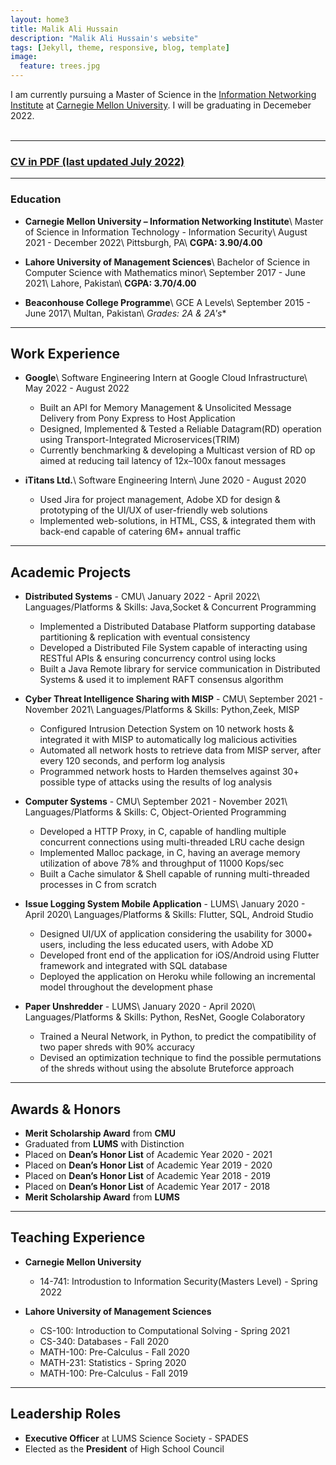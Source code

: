 ```yaml
---
layout: home3
title: Malik Ali Hussain
description: "Malik Ali Hussain's website"
tags: [Jekyll, theme, responsive, blog, template]
image:
  feature: trees.jpg
---
```


I am currently pursuing a Master of Science in the [Information Networking Institute](https://www.cmu.edu/ini/) at [Carnegie Mellon University](https://www.cmu.edu). I will be graduating in Decemeber 2022. 
<br />
<br />


---

### [CV in PDF (last updated July 2022)](../MalikAliHussain_Resume.pdf)

---

### Education

- **Carnegie Mellon University – Information Networking Institute**\\
    Master of Science in Information Technology - Information Security\\
    August 2021 - December 2022\\
    Pittsburgh, PA\\
    **CGPA: 3.90/4.00**

- **Lahore University of Management Sciences**\\
    Bachelor of Science in Computer Science with Mathematics minor\\
    September 2017 - June 2021\\
    Lahore, Pakistan\\
    **CGPA: 3.70/4.00**
 
- **Beaconhouse College Programme**\\
    GCE A Levels\\
    September 2015 - June 2017\\
    Multan, Pakistan\\
    **Grades: 2A* & 2A's**

---
## Work Experience

- **Google**\\
    Software Engineering Intern at Google Cloud Infrastructure\\
    May 2022 - August 2022   
    - Built an API for Memory Management & Unsolicited Message Delivery from Pony Express to Host Application
    - Designed, Implemented & Tested a Reliable Datagram(RD) operation using Transport-Integrated Microservices(TRIM)
    - Currently benchmarking & developing a Multicast version of RD op aimed at reducing tail latency of 12x–100x fanout messages

- **iTitans Ltd.**\\
    Software Engineering Intern\\
    June 2020 - August 2020 
    - Used Jira for project management, Adobe XD for design & prototyping of the UI/UX of user-friendly web solutions
    - Implemented web-solutions, in HTML, CSS, & integrated them with back-end capable of catering 6M+ annual traffic

---

## Academic Projects

- **Distributed Systems** - CMU\\
    January 2022 - April 2022\\
    Languages/Platforms & Skills: Java,Socket & Concurrent Programming  
    - Implemented a Distributed Database Platform supporting database partitioning & replication with eventual consistency
    - Developed a Distributed File System capable of interacting using RESTful APIs & ensuring concurrency control using locks
    - Built a Java Remote library for service communication in Distributed Systems & used it to implement RAFT consensus algorithm

- **Cyber Threat Intelligence Sharing with MISP** - CMU\\
    September 2021 - November 2021\\
    Languages/Platforms & Skills: Python,Zeek, MISP
    - Configured Intrusion Detection System on 10 network hosts & integrated it with MISP to automatically log malicious activities
    - Automated all network hosts to retrieve data from MISP server, after every 120 seconds, and perform log analysis 
    - Programmed network hosts to Harden themselves against 30+ possible type of attacks using the results of log analysis

- **Computer Systems** - CMU\\
    September 2021 - November 2021\\
    Languages/Platforms & Skills: C, Object-Oriented Programming
    - Developed a HTTP Proxy, in C, capable of handling multiple concurrent connections using multi-threaded LRU cache design
    - Implemented Malloc package, in C, having an average memory utilization of above 78% and throughput of 11000 Kops/sec
    - Built a Cache simulator & Shell capable of running multi-threaded processes in C from scratch

- **Issue Logging System Mobile Application** - LUMS\\
    January 2020 - April 2020\\
    Languages/Platforms & Skills: Flutter, SQL, Android Studio
    - Designed UI/UX of application considering the usability for 3000+ users, including the less educated users, with Adobe XD
    - Developed front end of the application for iOS/Android using Flutter framework and integrated with SQL database
    - Deployed the application on Heroku while following an incremental model throughout the development phase

- **Paper Unshredder** - LUMS\\
    January 2020 - April 2020\\
    Languages/Platforms & Skills: Python, ResNet, Google Colaboratory
    - Trained a Neural Network, in Python, to predict the compatibility of two paper shreds with 90% accuracy
    - Devised an optimization technique to find the possible permutations of the shreds without using the absolute Bruteforce approach

---

## Awards & Honors  

- **Merit Scholarship Award** from **CMU** 
- Graduated from **LUMS** with Distinction
- Placed on **Dean’s Honor List** of Academic Year 2020 - 2021
- Placed on **Dean’s Honor List** of Academic Year 2019 - 2020
- Placed on **Dean’s Honor List** of Academic Year 2018 - 2019
- Placed on **Dean’s Honor List** of Academic Year 2017 - 2018
- **Merit Scholarship Award** from **LUMS** 

---

## Teaching Experience

- **Carnegie Mellon University**
     - 14-741: Introdustion to Information Security(Masters Level) - Spring 2022

- **Lahore University of Management Sciences**
     - CS-100: Introduction to Computational Solving - Spring 2021
     - CS-340: Databases - Fall 2020
     - MATH-100: Pre-Calculus - Fall 2020
     - MATH-231: Statistics - Spring 2020
     - MATH-100: Pre-Calculus - Fall 2019

---

## Leadership Roles

- **Executive Officer** at LUMS Science Society - SPADES
- Elected as the **President** of High School Council

